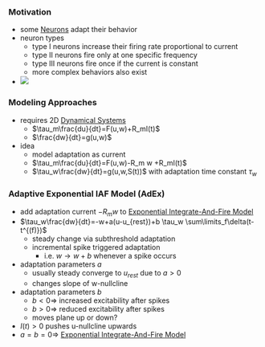 ### Motivation
+ some [Neurons](../Neurons/Neurons.md) adapt their behavior
+ neuron types
	+ type I neurons increase their firing rate proportional to current
	+ type II neurons fire only at one specific frequency
	+ type III neurons fire once if the current is constant
	+ more complex behaviors also exist
+ ![](../../../../z_images/Pasted%20image%2020250616151154.png)
### Modeling Approaches
+ requires 2D [Dynamical Systems](Dynamical%20Systems.md)
	+ $\tau_m\frac{du}{dt}=F(u,w)+R_mI(t)$
	+ $\frac{dw}{dt}=g(u,w)$
+ idea
	+ model adaptation as current
	+ $\tau_m\frac{du}{dt}=F(u,w)-R_m w +R_mI(t)$
	+ $\tau_w\frac{dw}{dt}=g(u,w,S(t))$ with adaptation time constant $\tau_w$
### Adaptive Exponential IAF Model (AdEx)
+ add adaptation current $-R_m w$ to [Exponential Integrate-And-Fire Model](Exponential%20Integrate-And-Fire%20Model.md)
+ $\tau_w\frac{dw}{dt}=-w+a(u-u_{rest})+b \tau_w \sum\limits_f\delta(t-t^{(f)})$
	+ steady change via subthreshold adaptation
	+ incremental spike triggered adaptation
		+ i.e. $w\rightarrow w+b$ whenever a spike occurs
+ adaptation parameters $a$
	+ usually steady converge to $u_{rest}$ due to $a>0$
	+ changes slope of w-nullcline
+ adaptation parameters $b$
	+ $b<0\Rightarrow$ increased excitability after spikes
	+ $b>0\Rightarrow$ reduced excitability after spikes
	+ moves plane up or down?
+ $I(t)>0$ pushes u-nullcline upwards
+ $a=b=0\Rightarrow$ [Exponential Integrate-And-Fire Model](Exponential%20Integrate-And-Fire%20Model.md)

